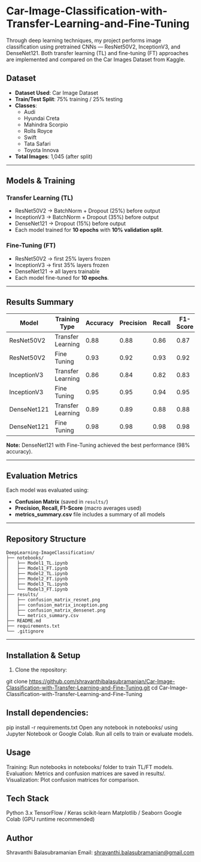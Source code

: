 # Car-Image-Classification-with-Transfer-Learning-and-Fine-Tuning
Through deep learning techniques, my project performs image classification using pretrained CNNs — ResNet50V2, InceptionV3, and DenseNet121. Both transfer learning (TL) and fine-tuning (FT) approaches are implemented and compared on the Car Images Dataset from Kaggle.

## Dataset
- **Dataset Used**: Car Image Dataset  
- **Train/Test Split**: 75% training / 25% testing  
- **Classes**:  
  - Audi  
  - Hyundai Creta  
  - Mahindra Scorpio  
  - Rolls Royce  
  - Swift  
  - Tata Safari  
  - Toyota Innova  
- **Total Images**: 1,045 (after split)  

---

## Models & Training

### Transfer Learning (TL)
- ResNet50V2 → BatchNorm + Dropout (25%) before output  
- InceptionV3 → BatchNorm + Dropout (35%) before output  
- DenseNet121 → Dropout (15%) before output  
- Each model trained for **10 epochs** with **10% validation split**.  

### Fine-Tuning (FT)
- ResNet50V2 → first 25% layers frozen  
- InceptionV3 → first 35% layers frozen  
- DenseNet121 → all layers trainable  
- Each model fine-tuned for **10 epochs**.  

---

## Results Summary

| Model        | Training Type     | Accuracy | Precision | Recall | F1-Score |
|--------------|-----------------|----------|-----------|--------|----------|
| ResNet50V2   | Transfer Learning | 0.88     | 0.88      | 0.86   | 0.87     |
| ResNet50V2   | Fine Tuning       | 0.93     | 0.92      | 0.93   | 0.92     |
| InceptionV3  | Transfer Learning | 0.86     | 0.84      | 0.82   | 0.83     |
| InceptionV3  | Fine Tuning       | 0.95     | 0.95      | 0.94   | 0.95     |
| DenseNet121  | Transfer Learning | 0.89     | 0.89      | 0.88   | 0.88     |
| DenseNet121  | Fine Tuning       | 0.98     | 0.98      | 0.98   | 0.98     |

**Note:** DenseNet121 with Fine-Tuning achieved the best performance (98% accuracy).  

---

## Evaluation Metrics
Each model was evaluated using:
- **Confusion Matrix** (saved in `results/`)  
- **Precision, Recall, F1-Score** (macro averages used)  
- **metrics_summary.csv** file includes a summary of all models  

---

## Repository Structure
```
DeepLearning-ImageClassification/
├── notebooks/                 
│   ├── Model1_TL.ipynb
│   ├── Model1_FT.ipynb
│   ├── Model2_TL.ipynb
│   ├── Model2_FT.ipynb
│   ├── Model3_TL.ipynb
│   └── Model3_FT.ipynb
├── results/                  
│   ├── confusion_matrix_resnet.png
│   ├── confusion_matrix_inception.png
│   ├── confusion_matrix_densenet.png
│   └── metrics_summary.csv
├── README.md                
├── requirements.txt        
└── .gitignore
```
---

## Installation & Setup
1. Clone the repository:

git clone https://github.com/shravanthibalasubramanian/Car-Image-Classification-with-Transfer-Learning-and-Fine-Tuning.git
cd Car-Image-Classification-with-Transfer-Learning-and-Fine-Tuning

## Install dependencies:
pip install -r requirements.txt
Open any notebook in notebooks/ using Jupyter Notebook or Google Colab.
Run all cells to train or evaluate models.

## Usage
Training: Run notebooks in notebooks/ folder to train TL/FT models.
Evaluation: Metrics and confusion matrices are saved in results/.
Visualization: Plot confusion matrices for comparison.

## Tech Stack
Python 3.x
TensorFlow / Keras
scikit-learn
Matplotlib / Seaborn
Google Colab (GPU runtime recommended)

## Author
Shravanthi Balasubramanian
Email: shravanthi.balasubramanian@gmail.com
